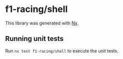 # f1-racing/shell

This library was generated with [Nx](https://nx.dev).

## Running unit tests

Run `nx test f1-racing/shell` to execute the unit tests.
